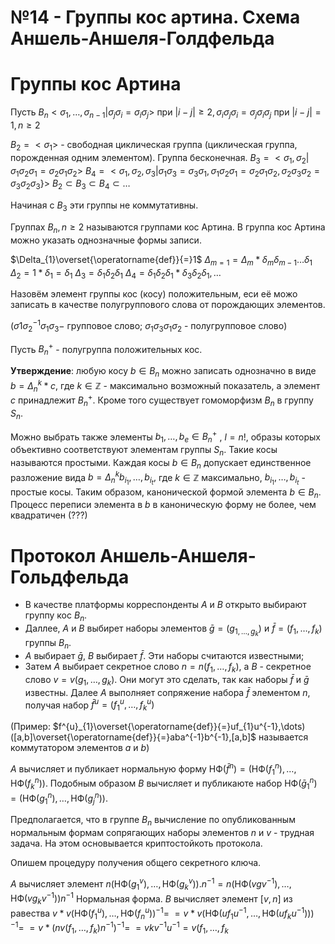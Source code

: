 # №14 - Группы кос артина. Схема Аншель-Аншеля-Голдфельда

# Группы кос Артина

Пусть 
$B_{n} <\sigma_{1}, \dots,\sigma_{n-1}|\sigma_{j}\sigma_{i}=\sigma_{i}\sigma_{j}>$
при $|i-j|\geq 2,\sigma_{i}\sigma_{j}\sigma_{i}=\sigma_{j}\sigma_{i}\sigma_{j}$  при $|i-j|=1, n\geq 2$

$B_{2}=<\sigma_{1}>$ - свободная циклическая группа (циклическая группа, порожденная одним элементом). Группа бесконечная. 
$B_{3}=<\sigma_{1}, \sigma_{2}|\sigma_{1}\sigma_{2}\sigma_{1}=\sigma_{2}\sigma_{1}\sigma_{2}>$
$B_{4}=<\sigma_{1},\sigma_{2},\sigma_{3}|\sigma_{1}\sigma_{3}=\sigma_{3}\sigma_{1},\sigma_{1}\sigma_{2}\sigma_{1}=\sigma_{2}\sigma_{1}\sigma_{2},\sigma_{2}\sigma_{3}\sigma_{2}=\sigma_{3}\sigma_{2}\sigma_{3}\}>$
$B_{2}\subset B_{3}\subset B_{4}\subset\dots$

Начиная с $B_{3}$ эти группы не коммутативны. 

Группах $B_{n},n\geq 2$ называются группами кос Артина.
В группа кос Артина можно указать однозначные формы записи. 

$\Delta_{1}\overset{\operatorname{def}}{=}1$
$\Delta_{m=1}=\Delta_{m}*\delta_{m}\delta_{m-1}\dots \delta_{1}$
$\Delta_{2}=1*\delta_{1}=\delta_{1}$
$\Delta_{3}=\delta_{1}\delta_{2}\delta_{1}$
$\Delta_{4}=\delta_{1}\delta_{2}\delta_{1}*\delta_{3}\delta_{2}\delta_{1},\dots$

Назовём элемент группы кос (косу) положительным, еси её можо записать в качестве полугруппового слова от порождающих элементов.

$(\sigma{1}\sigma_{2}^{-1}\sigma_{1}\sigma_{3}-$ групповое слово; $\sigma_{1}\sigma_{3}\sigma_{1}\sigma_{2}$ - полугрупповое слово)

Пусть $B^{+}_{n}$ - полугруппа положительных кос.

**Утверждение**:  любую косу $b\in B_{n}$ можно записать однозначно в виде
$b=\Delta^{k}_{n}*c,$ где $k \in \mathbb{Z}$ - максимально возможный показатель, а элемент $c$ принадлежит $B^{+}_{n}$. Кроме того существует гомоморфизм $B_{n}$ в группу $S_{n}$.

Можно выбрать также элементы $b_{1},\dots,b_{e} \in B^{+}_{n}$ , $l=n!$, образы которых объективно соответствуют элементам группы $S_{n}$. Такие косы называются простыми. Каждая косы $b \in B_{n}$ допускает единственное разложение вида 
$b=\Delta^{k}_{n} b_{i_{1}},\dots,b_{i_{t}},$ где $k \in \mathbb{Z}$ максимально, $b_{i_{1}},\dots,b_{i_{t}}$ - простые косы. Таким образом, канонической формой элемента $b \in B_{n}$. Процесс переписи элемента в $b$ в каноническую форму не более, чем квадратичен (???)

# Протокол Аншель-Аншеля-Гольдфельда

- В качестве платформы корреспонденты $A$ и $B$ открыто выбирают группу кос $B_{n}$. 
- Даллее, $A$ и $B$ выбирет наборы элементов $\bar{g}=(g_{1,\dots,g_{k}})$ и $\bar{f}=(f_{1},\dots,f_{k})$ группы $B_{n}$. 
- $А$ выбирает $\bar{g}$, $B$ выбирает $\bar{f}$. Эти наборы считаются известными;
- Затем $A$ выбирает секретное слово
$n=n(f_{1},\dots,f_{k}),$ а $B$ - секретное слово $v=v(g_{1},\dots,g_{k})$. Они могут это сделать, так как наборы $\bar{f}$ и $\bar{g}$ известны.
Далее $A$ выполняет сопряжение набора $\bar{f}$ элементом $n$, получая набор $\bar{f}^{u}=(f^{u}_{1},\dots,f^{u}_{k})$

(Пример: $f^{u}_{1}\overset{\operatorname{def}}{=}uf_{1}u^{-1},\dots)([a,b]\overset{\operatorname{def}}{=}aba^{-1}b^{-1},[a,b]$ называется коммутатором элементов $a$ и $b$)

$A$ вычисляет и публикает нормальную форму $\text{НФ}(\bar{f}^n)=(\text{НФ}(f^n_{1}),\dots,\text{НФ}(f^n_{k}))$. Подобным образом $B$ вычисляет и публикаюте набор $\text{НФ}(\bar{g}^n_{1})=(\text{НФ}(g^n_{1}),\dots,\text{НФ}(g^n_{j}))$.

Предполагается, что в группе $B_{n}$  вычисление по опубликованным нормальным формам сопрягающих наборы элементов $n$ и $v$ - трудная задача. На этом основывается криптостойкоть протокола.

Опишем процедуру получения общего секретного ключа.

$A$ вычисляет элемент
$n(\text{НФ}(g^{v}_{1}),\dots,\text{НФ}(g^{v}_{k})).n^{-1}=n(\text{НФ}(vgv^{-1}),\dots,\text{НФ}(vg_{k}v^{-1}))n^{-1}$
Нормальная форма.
$B$ вычисляет элемент $[v,n]$ из равества $v*v(\text{НФ}(f^{u}_{1}),\dots,\text{НФ}(f^{u}_{n}))^{-1}=$
$=v*v(\text{НФ}(uf_{1}u^{-1},\dots,\text{НФ}(uf_{k}u^{-1})))^{-1}=$
$=v*(nv(f_{1},\dots,f_{k})n^{-1})^{-1}=$
$=vkv^{-1}u^{-1}=v(f_{1},\dots,f_{k}$
